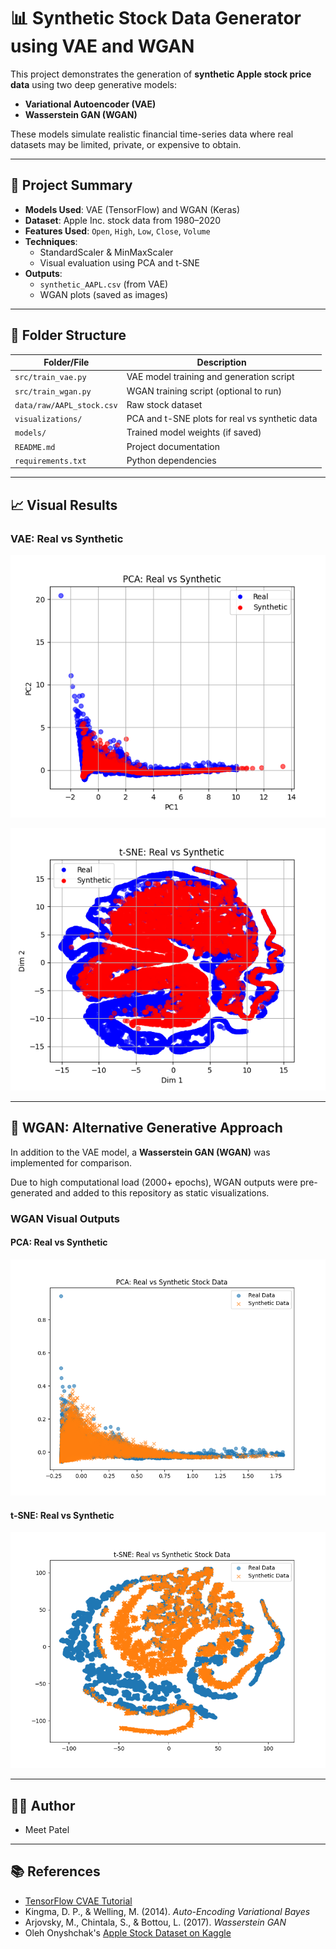 # 📊 Synthetic Stock Data Generator using VAE and WGAN

This project demonstrates the generation of **synthetic Apple stock price data** using two deep generative models:

- **Variational Autoencoder (VAE)**
- **Wasserstein GAN (WGAN)**

These models simulate realistic financial time-series data where real datasets may be limited, private, or expensive to obtain.

---

## 🧠 Project Summary

- **Models Used**: VAE (TensorFlow) and WGAN (Keras)
- **Dataset**: Apple Inc. stock data from 1980–2020
- **Features Used**: `Open`, `High`, `Low`, `Close`, `Volume`
- **Techniques**:
  - StandardScaler & MinMaxScaler
  - Visual evaluation using PCA and t-SNE
- **Outputs**:
  - `synthetic_AAPL.csv` (from VAE)
  - WGAN plots (saved as images)

---

## 📂 Folder Structure

| Folder/File                     | Description                                      |
|--------------------------------|--------------------------------------------------|
| `src/train_vae.py`             | VAE model training and generation script         |
| `src/train_wgan.py`            | WGAN training script (optional to run)           |
| `data/raw/AAPL_stock.csv`      | Raw stock dataset                                |
| `visualizations/`              | PCA and t-SNE plots for real vs synthetic data   |
| `models/`                      | Trained model weights (if saved)                 |
| `README.md`                    | Project documentation                            |
| `requirements.txt`             | Python dependencies                              |

---

## 📈 Visual Results

### VAE: Real vs Synthetic

![VAE PCA](visualizations/pca_vs_synthetic.png)

![VAE t-SNE](visualizations/tsne_vs_synthetic.png)

---

## 🔄 WGAN: Alternative Generative Approach

In addition to the VAE model, a **Wasserstein GAN (WGAN)** was implemented for comparison.

Due to high computational load (2000+ epochs), WGAN outputs were pre-generated and added to this repository as static visualizations.

### WGAN Visual Outputs

#### PCA: Real vs Synthetic
![WGAN PCA](visualizations/pca_real_vs_synthetic.png)

#### t-SNE: Real vs Synthetic
![WGAN t-SNE](visualizations/tsne_real_vs_synthetic.png)

---

## 👨‍💻 Author

- Meet Patel

---

## 📚 References

- [TensorFlow CVAE Tutorial](https://www.tensorflow.org/tutorials/generative/cvae)
- Kingma, D. P., & Welling, M. (2014). *Auto-Encoding Variational Bayes*
- Arjovsky, M., Chintala, S., & Bottou, L. (2017). *Wasserstein GAN*
- Oleh Onyshchak's [Apple Stock Dataset on Kaggle](https://www.kaggle.com/datasets/olegon/usa-stocks-daily)
